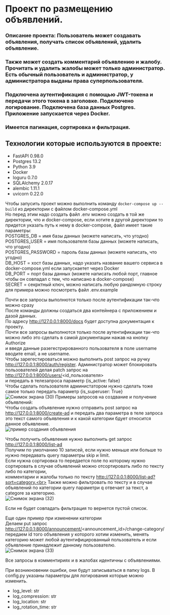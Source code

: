 # Проект по размещению объявлений.
### Описание проекта: Пользователь может создавать объявления, получать список объявлений, удалить объявление.
### Также может создать комментарий объявлению и жалобу. Прочитать и удалить жалобы может только администратор. Есть обычный пользователь и администратор, у администратора выданы права суперпользователя.
### Подключена аутентификация с помощью JWT-токена и передачи этого токена в заголовке. Подключено логирование. Подключена база данных Postgres. Приложение запускается через Docker.
### Имеется пагинация, сортировка и фильтрация.
## Технологии которые используются в проекте:
- FastAPI 0.98.0
- Postgres 13.2
- Python 3.9
- Docker
- loguru 0.7.0
- SQLAlchemy 2.0.17
- alembic 1.11.1
- uvicorn 0.22.0

Чтобы запусить проект можно выполнить команду `docker-compose up --build` из директории с файлом docker-compose.yml <br>
Но перед этим надо создать файл .env можно создать в той же директории, что и docker-compose, если хотите в другой директории то придется указать путь к нему в docker-compose, файл имеет такие параметры: <br>
POSTGRES_DB = имя базы данных (можете написать, что угодно) <br>
POSTGRES_USER = имя пользователя базы данных (можете написать, что угодно) <br>
POSTGRES_PASSWORD = пароль базы данных (можете написать, что угодно) <br>
DB_HOST = хост базы данных, надо указать название вашего сервиса в docker-compose.yml если запускаетет через Docker<br>
DB_PORT = порт базы данных (можете написать любой порт, главное чтобы он совпадал с тем, что написано в docker-compose) <br>
SECRET = секрктный ключ, можно написать любую рандомную строку <br>
для примера можно посмотреть файл .env.example<br>

Почти все запросы выполнются только после аутентификации так-что можно сразу<br>
После команды должны создаться два контейнера с приложением и дазой данных. <br>
По адресу http://127.0.0.1:8000/docs будет доступна документация к проекту. <br>
Почти все запросы выполнются только после аутентификации так-что можно либо это сделать в самой документации нажав на кнопку Authorize<br>
и введя данные разегестрированного пользователя в поле username вводите email, а не username.<br>
Чтобы зарегестироваться можно выполнить post запрос на ручку http://127.0.0.1:8000/auth/register.
Администратор может блокировать пользователей делая patch запрос на http://127.0.0.1:8000/users/<id_пользователя> <br>
и передать в телезапроса параметр {is_active: false} <br>
Чтобы сделать пользователя администатором нужно сделать тоже самое только передать параметр {is_superuser: True}<br>
![Снимок экрана (30)](https://github.com/vomerf/nsk-ad/assets/101176519/56cb5249-8724-454e-8341-5254724f2033)
Примеры запросов на создвание и получение объявлений:<br>
Чтобы создать объявление нужно отправить post запрос на http://127.0.0.1:8000/create-ad и передать два параметра в теле запроса<br>
это текст самого объявления и к какой категории бдует относится данное объявление.<br>
![пример создания объявления](https://github.com/vomerf/nsk-ad/assets/101176519/5e0577a8-5da7-4b45-81e9-e1409a9bad8c)

Чтобы получить объявления нужно выполнить get запрос http://127.0.0.1:8000/list-ad<br>
Получим по умолчанию 10 записей, если нужно меньше или больше то нужно передавать query параметры skip и limit.<br>
Если нужна сортировка то передается поле по которому нужно сортировать в случае объявлений можно отсортировать либо по тексту либо по категории,<br>
комментарии и жалобы только по тексту http://127.0.0.1:8000/list-ad?sort=category.<br>
Также можно фильтровать по тексту и в случае объявлений по категории query параметри q отвечает за текст, а categore за категорию.<br>
![Снимок экрана (32)](https://github.com/vomerf/nsk-ad/assets/101176519/40e9e6eb-c454-48e9-8be0-b29cce47e360)

Если не будет совпадать фильтрация то вернется пустой список.

Еще один пример при изменении категории<br>
Делаем put запрос http://127.0.0.1:8000/announcement/<announcement_id>/change-category/ передаем id того объявления у которого хотим изменить, менять категорию может любой аутентифицированный пользователь и если объявление принадлежит данному пользователю.
![Снимок экрана (33)](https://github.com/vomerf/nsk-ad/assets/101176519/1127f451-86c4-4624-98bd-a04fca1c1dec)


Все запросы в комментириях и в жалобах идентичны с объявлениями.

При возникновении ошибки, они будут записываться в папку logs. В config.py указаны параметры для логирования которые можно изменить.
- log_level: str 
- log_compression: str
- log_location: str
- log_rotation_time: str

